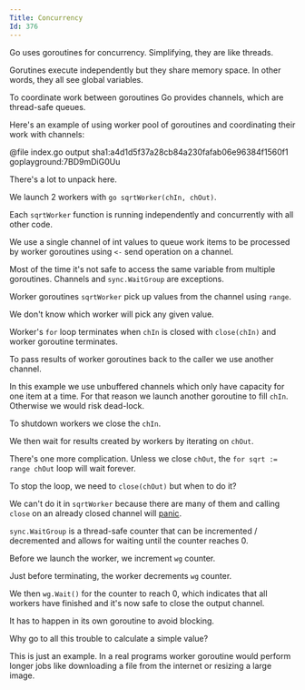 ```yaml
---
Title: Concurrency
Id: 376
---
```

Go uses goroutines for concurrency. Simplifying, they are like threads.

Gorutines execute independently but they share memory space. In other words, they all see global variables.

To coordinate work between goroutines Go provides channels, which are thread-safe queues.

Here's an example of using worker pool of goroutines and coordinating their work with channels:

@file index.go output sha1:a4d1d5f37a28cb84a230fafab06e96384f1560f1 goplayground:7BD9mDiG0Uu

There's a lot to unpack here.

We launch 2 workers with `go sqrtWorker(chIn, chOut)`.

 Each `sqrtWorker` function is running independently and concurrently with all other code.

We use a single channel of int values to queue work items to be processed by worker goroutines using `<-` send operation on a channel.

Most of the time it's not safe to access the same variable from multiple goroutines. Channels and `sync.WaitGroup` are exceptions.

Worker goroutines `sqrtWorker` pick up values from the channel using `range`.

We don't know which worker will pick any given value.

Worker's `for` loop terminates when `chIn` is closed with `close(chIn)` and worker goroutine terminates.

To pass results of worker goroutines back to the caller we use another channel.

In this example we use unbuffered channels which only have capacity for one item at a time. For that reason we launch another goroutine to fill `chIn`. Otherwise we would risk dead-lock.

To shutdown workers we close the `chIn`.

We then wait for results created by workers by iterating on `chOut`.

There's one more complication. Unless we close `chOut`, the `for sqrt := range chOut` loop will wait forever.

To stop the loop, we need to `close(chOut)` but when to do it?

We can't do it in `sqrtWorker` because there are many of them and calling `close` on an already closed channel will [panic](4350).

`sync.WaitGroup` is a thread-safe counter that can be incremented / decremented and allows for waiting until the counter reaches 0.

Before we launch the worker, we increment `wg` counter.

Just before terminating, the worker decrements `wg` counter.

We then `wg.Wait()` for the counter to reach 0, which indicates that all workers have finished and it's now safe to close the output channel.

It has to happen in its own goroutine to avoid blocking.

Why go to all this trouble to calculate a simple value?

This is just an example. In a real programs worker goroutine would perform longer jobs like downloading a file from the internet or resizing a large image.

